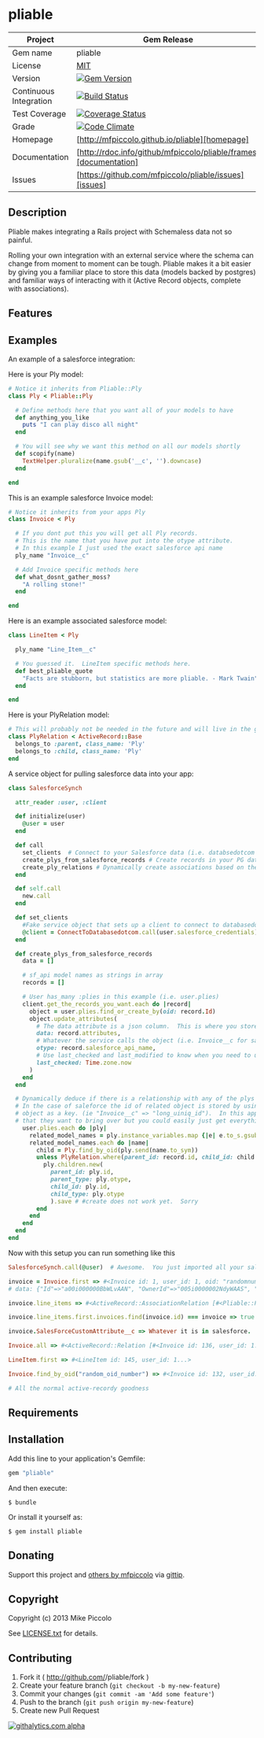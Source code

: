 pliable
============
| Project                 |  Gem Release      |
|------------------------ | ----------------- |
| Gem name                |  pliable      |
| License                 |  [MIT](LICENSE.txt)   |
| Version                 |  [![Gem Version](https://badge.fury.io/rb/pliable.png)](http://badge.fury.io/rb/pliable) |
| Continuous Integration  |  [![Build Status](https://travis-ci.org/mfpiccolo/pliable.png?branch=master)](https://travis-ci.org/mfpiccolo/pliable)
| Test Coverage           |  [![Coverage Status](https://coveralls.io/repos/mfpiccolo/pliable/badge.png?branch=master)](https://coveralls.io/r/mfpiccolo/pliable?branch=coveralls)
| Grade                   |  [![Code Climate](https://codeclimate.com/github/mfpiccolo/pliable.png)](https://codeclimate.com/github/mfpiccolo/pliable)
| Homepage                |  [http://mfpiccolo.github.io/pliable][homepage] |
| Documentation           |  [http://rdoc.info/github/mfpiccolo/pliable/frames][documentation] |
| Issues                  |  [https://github.com/mfpiccolo/pliable/issues][issues] |

## Description

Pliable makes integrating a Rails project with Schemaless data not so painful.

Rolling your own integration with an external service where the schema can change from moment to moment can be tough.  Pliable makes it a bit easier by giving you a familiar place to store this data (models backed by postgres) and familiar ways of interacting with it (Active Record objects, complete with associations).

## Features

## Examples

An example of a salesforce integration:

Here is your Ply model:

```ruby
# Notice it inherits from Pliable::Ply
class Ply < Pliable::Ply

  # Define methods here that you want all of your models to have
  def anything_you_like
    puts "I can play disco all night"
  end

  # You will see why we want this method on all our models shortly
  def scopify(name)
    TextHelper.pluralize(name.gsub('__c', '').downcase)
  end

end
```

This is an example salesforce Invoice model:

```ruby
# Notice it inherits from your apps Ply
class Invoice < Ply

  # If you dont put this you will get all Ply records.
  # This is the name that you have put into the otype attribute.
  # In this example I just used the exact salesforce api name
  ply_name "Invoice__c"

  # Add Invoice specific methods here
  def what_dosnt_gather_moss?
    "A rolling stone!"
  end

end
```

Here is an example associated salesforce model:

```ruby
class LineItem < Ply

  ply_name "Line_Item__c"

  # You guessed it.  LineItem specific methods here.
  def best_pliable_quote
    "Facts are stubborn, but statistics are more pliable. - Mark Twain"
  end

end
```

Here is your PlyRelation model:

```ruby
# This will probably not be needed in the future and will live in the gem
class PlyRelation < ActiveRecord::Base
  belongs_to :parent, class_name: 'Ply'
  belongs_to :child, class_name: 'Ply'
end
```

A service object for pulling salesforce data into your app:

```ruby
class SalesforceSynch

  attr_reader :user, :client

  def initialize(user)
    @user = user
  end

  def call
    set_clients  # Connect to your Salesforce data (i.e. databsedotcom or restforce)
    create_plys_from_salesforce_records # Create records in your PG database using Ply model
    create_ply_relations # Dynamically create associations based on the data recieved
  end

  def self.call
    new.call
  end

  def set_clients
    #Fake service object that sets up a client to connect to databasedotcom
    @client = ConnectToDatabasedotcom.call(user.salesforce_credentials)
  end

  def create_plys_from_salesforce_records
    data = []

    # sf_api model names as strings in array
    records = []

    # User has_many :plies in this example (i.e. user.plies)
    client.get_the_records_you_want.each do |record|
      object = user.plies.find_or_create_by(oid: record.Id)
      object.update_attributes(
        # The data attribute is a json column.  This is where you store all shcemaless data.
        data: record.attributes,
        # Whatever the service calls the object (i.e. Invoice__c for salesforce)
        otype: record.salesforce_api_name,
        # Use last_checked and last_modified to know when you need to update a record
        last_checked: Time.zone.now
      )
    end
  end

  # Dynamically deduce if there is a relationship with any of the plys that have been imported.
  # In the case of saleforce the id of related object is stored by using the name of that
  # object as a key. (ie "Invoice__c" => "long_uiniq_id").  In this app users choose a few models
  # that they want to bring over but you could easily just get everything.
    user.plies.each do |ply|
      related_model_names = ply.instance_variables.map {|e| e.to_s.gsub("@", "") } & user.model_names
      related_model_names.each do |name|
        child = Ply.find_by_oid(ply.send(name.to_sym))
        unless PlyRelation.where(parent_id: record.id, child_id: child.id).present?
          ply.children.new(
            parent_id: ply.id,
            parent_type: ply.otype,
            child_id: ply.id,
            child_type: ply.otype
            ).save # #create does not work yet.  Sorry
        end
      end
    end
  end
end
```

Now with this setup you can run something like this

```ruby
SalesforceSynch.call(@user)  # Awesome.  You just imported all your salesforce data.

invoice = Invoice.first => #<Invoice id: 1, user_id: 1, oid: "randomnumber", otype: "Invoice__c",
# data: {"Id"=>"a00i000000BbWLvAAN", "OwnerId"=>"005i0000002NdyWAAS", "Owner"=>nil...}...>

invoice.line_items => #<ActiveRecord::AssociationRelation [#<Pliable::Ply id: 2 ...>

invoice.line_items.first.invoices.find(invoice.id) === invoice => true

invoice.SalesForceCustomAttribute__c => Whatever it is in salesforce.

Invoice.all => #<ActiveRecord::Relation [#<Invoice id: 136, user_id: 1...>

LineItem.first => #<LineItem id: 145, user_id: 1...>

Invoice.find_by_oid("random_oid_number") => #<Invoice id: 132, user_id: 1, oid: "rand...">

# All the normal active-recordy goodness
```

## Requirements


## Installation

Add this line to your application's Gemfile:

```ruby
gem "pliable"
```

And then execute:

    $ bundle

Or install it yourself as:

    $ gem install pliable

## Donating
Support this project and [others by mfpiccolo][gittip-mfpiccolo] via [gittip][gittip-mfpiccolo].

[gittip-mfpiccolo]: https://www.gittip.com/mfpiccolo/

## Copyright

Copyright (c) 2013 Mike Piccolo

See [LICENSE.txt](LICENSE.txt) for details.

## Contributing

1. Fork it ( http://github.com/<my-github-username>/pliable/fork )
2. Create your feature branch (`git checkout -b my-new-feature`)
3. Commit your changes (`git commit -am 'Add some feature'`)
4. Push to the branch (`git push origin my-new-feature`)
5. Create new Pull Request

[![githalytics.com alpha](https://cruel-carlota.pagodabox.com/e1a155a07163d56ca0c4f246c7aa8766 "githalytics.com")](http://githalytics.com/mfpiccolo/pliable)

[license]: https://github.com/mfpiccolo/pliable/MIT-LICENSE
[homepage]: http://mfpiccolo.github.io/pliable
[documentation]: http://rdoc.info/github/mfpiccolo/pliable/frames
[issues]: https://github.com/mfpiccolo/pliable/issues

